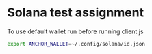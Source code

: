 # Solana test assignment


To use default wallet run before running client.js
``` bash
export ANCHOR_WALLET=~/.config/solana/id.json
```